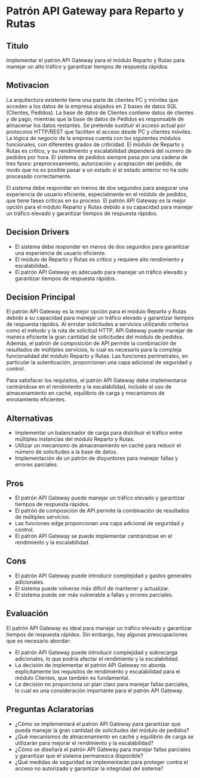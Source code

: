 **Patrón API Gateway para Reparto y Rutas**
===========================================================

**Titulo**
--------

Implementar el patrón API Gateway para el módulo Reparto y Rutas para manejar un alto tráfico y garantizar tiempos de respuesta rápidos.

**Motivacion**
------------

La arquitectura existente tiene una parte de clientes PC y móviles que acceden a los datos de la empresa alojados en 2 bases de datos SQL (Clientes, Pedidos). 
La base de datos de Clientes contiene datos de clientes y de pago, mientras que la base de datos de Pedidos es responsable de almacenar los datos restantes. Se pretende sustituir el acceso actual por protocolos HTTP/REST que faciliten el acceso desde PC y clientes móviles. La lógica de negocio de la empresa cuenta con los siguientes módulos funcionales, con diferentes grados de criticidad. El módulo de Reparto y Rutas es crítico, y su rendimiento y escalabilidad dependerá del número de pedidos por hora. El sistema de pedidos siempre pasa por una cadena de tres fases: preprocesamiento, autorización y aceptación del pedido, de modo que no es posible pasar a un estado si el estado anterior no ha sido procesado correctamente.

El sistema debe responder en menos de dos segundos para asegurar una experiencia de usuario eficiente, especialmente en el módulo de pedidos, que tiene fases críticas en su proceso. El patrón API Gateway es la mejor opción para el módulo Reparto y Rutas debido a su capacidad para manejar un tráfico elevado y garantizar tiempos de respuesta rápidos.

**Decision Drivers**
-----------------

* El sistema debe responder en menos de dos segundos para garantizar una experiencia de usuario eficiente.
* El módulo de Reparto y Rutas es crítico y requiere alto rendimiento y escalabilidad..
* El patrón API Gateway es adecuado para manejar un tráfico elevado y garantizar tiempos de respuesta rápidos..

**Decision Principal**
----------------

El patrón API Gateway es la mejor opción para el módulo Reparto y Rutas debido a su capacidad para manejar un tráfico elevado y garantizar tiempos de respuesta rápidos. Al enrutar solicitudes a servicios utilizando criterios como el método y la ruta de solicitud HTTP, API Gateway puede manejar de manera eficiente la gran cantidad de solicitudes del módulo de pedidos. Además, el patrón de composición de API permite la combinación de resultados de múltiples servicios, lo cual es necesario para la compleja funcionalidad del módulo Reparto y Rutas. Las funciones perimetrales, en particular la autenticación, proporcionan una capa adicional de seguridad y control.

Para satisfacer los requisitos, el patrón API Gateway debe implementarse centrándose en el rendimiento y la escalabilidad, incluido el uso de almacenamiento en caché, equilibrio de carga y mecanismos de enrutamiento eficientes.

**Alternativas**
-----------------------

* Implementar un balanceador de carga para distribuir el tráfico entre múltiples instancias del módulo Reparto y Rutas.
* Utilizar un mecanismo de almacenamiento en caché para reducir el número de solicitudes a la base de datos.
* Implementación de un patrón de disyuntores para manejar fallas y errores parciales.

**Pros**
------

* El patrón API Gateway puede manejar un tráfico elevado y garantizar tiempos de respuesta rápidos.
* El patrón de composición de API permite la combinación de resultados de múltiples servicios.
* Las funciones edge proporcionan una capa adicional de seguridad y control.
* El patrón API Gateway se puede implementar centrándose en el rendimiento y la escalabilidad.

**Cons**
------

* El patrón API Gateway puede introducir complejidad y gastos generales adicionales.
* El sistema puede volverse más difícil de mantener y actualizar.
* El sistema puede ser más vulnerable a fallas y errores parciales.

**Evaluación**
--------------

El patrón API Gateway es ideal para manejar un tráfico elevado y garantizar tiempos de respuesta rápidos. Sin embargo, hay algunas preocupaciones que es necesario abordar:

* El patrón API Gateway puede introducir complejidad y sobrecarga adicionales, lo que podría afectar el rendimiento y la escalabilidad.
* La decisión de implementar el patrón API Gateway no aborda explícitamente los requisitos de rendimiento y escalabilidad para el módulo Clientes, que también es fundamental.
* La decisión no proporciona un plan claro para manejar fallas parciales, lo cual es una consideración importante para el patrón API Gateway.

**Preguntas Aclaratorias**
----------------------

* ¿Cómo se implementará el patrón API Gateway para garantizar que pueda manejar la gran cantidad de solicitudes del módulo de pedidos?
* ¿Qué mecanismos de almacenamiento en caché y equilibrio de carga se utilizarán para mejorar el rendimiento y la escalabilidad?
* ¿Cómo se diseñará el patrón API Gateway para manejar fallas parciales y garantizar que el sistema permanezca disponible?
* ¿Qué medidas de seguridad se implementarán para proteger contra el acceso no autorizado y garantizar la integridad del sistema?